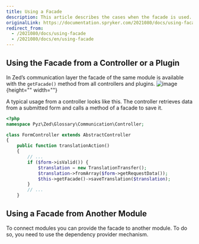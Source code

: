 ```yaml
---
title: Using a Facade
description: This article describes the cases when the facade is used.
originalLink: https://documentation.spryker.com/2021080/docs/using-facade
redirect_from:
  - /2021080/docs/using-facade
  - /2021080/docs/en/using-facade
---
```


## Using the Facade from a Controller or a Plugin

In Zed’s communication layer the facade of the same module is available with the `getFacade()` method from all controllers and plugins.
![image](https://spryker.s3.eu-central-1.amazonaws.com/docs/Developer+Guide/Zed/Business+Layer/How+to+Use+a+Facade/how-to-use-a-facade-from-the-same-bundle.png){height="" width=""}

A typical usage from a controller looks like this. The controller retrieves data from a submitted form and calls a method of a facade to save it.

```php
<?php
namespace Pyz\Zed\Glossary\Communication\Controller;

class FormController extends AbstractController
{
    public function translationAction()
    {
        // ...
        if ($form->isValid()) {
            $translation = new TranslationTransfer();
            $translation->fromArray($form->getRequestData());
            $this->getFacade()->saveTranslation($translation);
        }
        // ...
    } 
```

## Using a Facade from Another Module

To connect modules you can provide the facade to another module. To do so, you need to use the dependency provider mechanism.
